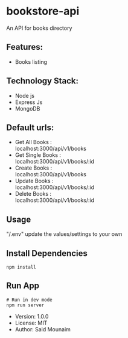 # bookstore-api

An API for  books directory

## Features:

- Books listing


## Technology Stack:

- Node js
- Express Js
- MongoDB


## Default urls:

- Get All Books : <br/>
  localhost:3000/api/v1/books
- Get Single Books : <br/>
  localhost:3000/api/v1/books/:id
- Create Books : <br/>
  localhost:3000/api/v1/books
- Update Books : <br/>
  localhost:3000/api/v1/books/:id
- Delete Books : <br/>
  localhost:3000/api/v1/books/:id



## Usage

"/.env" update the values/settings to your own

## Install Dependencies

```
npm install
```

## Run App

```
# Run in dev mode
npm run server

```

- Version: 1.0.0
- License: MIT
- Author: Said Mounaim
